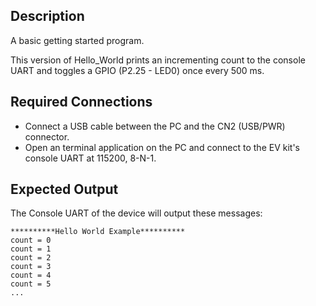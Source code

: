 ## Description

A basic getting started program.

This version of Hello_World prints an incrementing count to the console UART and toggles a GPIO (P2.25 - LED0) once every 500 ms.

## Required Connections

-   Connect a USB cable between the PC and the CN2 (USB/PWR) connector.
-   Open an terminal application on the PC and connect to the EV kit's console UART at 115200, 8-N-1.

## Expected Output

The Console UART of the device will output these messages:

```
**********Hello World Example**********
count = 0
count = 1
count = 2
count = 3
count = 4
count = 5
...
```

